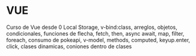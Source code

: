 # VUE
Curso de Vue desde 0
Local Storage, v-bind:class, arreglos, 
objetos, condicionales, funciones de flecha, 
fetch, then, async await, map, filter, foreach, 
consumo de pokeapi, v-model, methods, computed, 
keyup.enter, click, clases dinamicas, coniones dentro de clases
